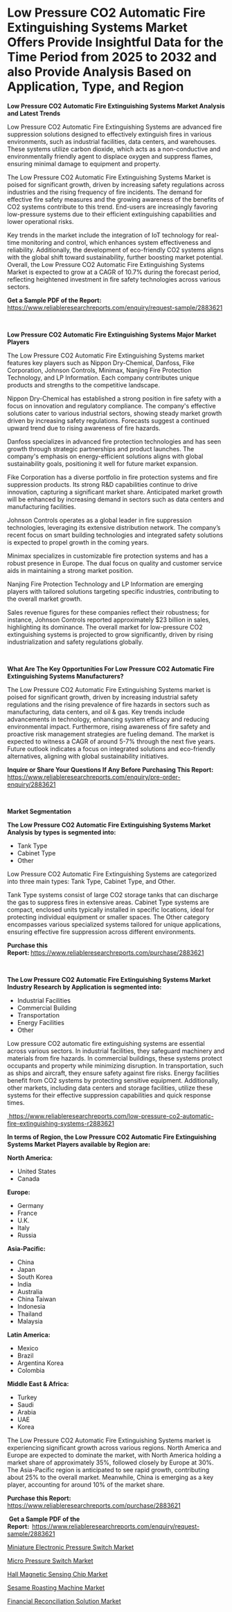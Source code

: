 <p><h1>Low Pressure CO2 Automatic Fire Extinguishing Systems Market Offers Provide Insightful Data for the Time Period from 2025 to 2032 and also Provide Analysis Based on Application, Type, and Region</h1></p><p><strong>Low Pressure CO2 Automatic Fire Extinguishing Systems Market Analysis and Latest Trends</strong></p>
<p><p>Low Pressure CO2 Automatic Fire Extinguishing Systems are advanced fire suppression solutions designed to effectively extinguish fires in various environments, such as industrial facilities, data centers, and warehouses. These systems utilize carbon dioxide, which acts as a non-conductive and environmentally friendly agent to displace oxygen and suppress flames, ensuring minimal damage to equipment and property.</p><p>The Low Pressure CO2 Automatic Fire Extinguishing Systems Market is poised for significant growth, driven by increasing safety regulations across industries and the rising frequency of fire incidents. The demand for effective fire safety measures and the growing awareness of the benefits of CO2 systems contribute to this trend. End-users are increasingly favoring low-pressure systems due to their efficient extinguishing capabilities and lower operational risks.</p><p>Key trends in the market include the integration of IoT technology for real-time monitoring and control, which enhances system effectiveness and reliability. Additionally, the development of eco-friendly CO2 systems aligns with the global shift toward sustainability, further boosting market potential. Overall, the Low Pressure CO2 Automatic Fire Extinguishing Systems Market is expected to grow at a CAGR of 10.7% during the forecast period, reflecting heightened investment in fire safety technologies across various sectors.</p></p>
<p><strong>Get a Sample PDF of the Report:&nbsp;</strong> <a href="https://www.reliableresearchreports.com/enquiry/request-sample/2883621?utm_campaign=7&utm_medium=2&utm_source=Github&utm_content=ia&utm_term=13032025&utm_id=low-pressure-co2-automatic-fire-extinguishing-systems">https://www.reliableresearchreports.com/enquiry/request-sample/2883621</a></p>
<p>&nbsp;</p>
<p><strong>Low Pressure CO2 Automatic Fire Extinguishing Systems Major Market Players</strong></p>
<p><p>The Low Pressure CO2 Automatic Fire Extinguishing Systems market features key players such as Nippon Dry-Chemical, Danfoss, Fike Corporation, Johnson Controls, Minimax, Nanjing Fire Protection Technology, and LP Information. Each company contributes unique products and strengths to the competitive landscape.</p><p>Nippon Dry-Chemical has established a strong position in fire safety with a focus on innovation and regulatory compliance. The company's effective solutions cater to various industrial sectors, showing steady market growth driven by increasing safety regulations. Forecasts suggest a continued upward trend due to rising awareness of fire hazards.</p><p>Danfoss specializes in advanced fire protection technologies and has seen growth through strategic partnerships and product launches. The company's emphasis on energy-efficient solutions aligns with global sustainability goals, positioning it well for future market expansion.</p><p>Fike Corporation has a diverse portfolio in fire protection systems and fire suppression products. Its strong R&D capabilities continue to drive innovation, capturing a significant market share. Anticipated market growth will be enhanced by increasing demand in sectors such as data centers and manufacturing facilities.</p><p>Johnson Controls operates as a global leader in fire suppression technologies, leveraging its extensive distribution network. The company’s recent focus on smart building technologies and integrated safety solutions is expected to propel growth in the coming years.</p><p>Minimax specializes in customizable fire protection systems and has a robust presence in Europe. The dual focus on quality and customer service aids in maintaining a strong market position.</p><p>Nanjing Fire Protection Technology and LP Information are emerging players with tailored solutions targeting specific industries, contributing to the overall market growth.</p><p>Sales revenue figures for these companies reflect their robustness; for instance, Johnson Controls reported approximately $23 billion in sales, highlighting its dominance. The overall market for low-pressure CO2 extinguishing systems is projected to grow significantly, driven by rising industrialization and safety regulations globally.</p></p>
<p>&nbsp;</p>
<p><strong>What Are The Key Opportunities For Low Pressure CO2 Automatic Fire Extinguishing Systems Manufacturers?</strong></p>
<p><p>The Low Pressure CO2 Automatic Fire Extinguishing Systems market is poised for significant growth, driven by increasing industrial safety regulations and the rising prevalence of fire hazards in sectors such as manufacturing, data centers, and oil & gas. Key trends include advancements in technology, enhancing system efficacy and reducing environmental impact. Furthermore, rising awareness of fire safety and proactive risk management strategies are fueling demand. The market is expected to witness a CAGR of around 5-7% through the next five years. Future outlook indicates a focus on integrated solutions and eco-friendly alternatives, aligning with global sustainability initiatives.</p></p>
<p><strong>Inquire or Share Your Questions If Any Before Purchasing This Report:</strong> <a href="https://www.reliableresearchreports.com/enquiry/pre-order-enquiry/2883621?utm_campaign=7&utm_medium=2&utm_source=Github&utm_content=ia&utm_term=13032025&utm_id=low-pressure-co2-automatic-fire-extinguishing-systems">https://www.reliableresearchreports.com/enquiry/pre-order-enquiry/2883621</a></p>
<p>&nbsp;</p>
<p><strong>Market Segmentation</strong></p>
<p><strong>The Low Pressure CO2 Automatic Fire Extinguishing Systems Market Analysis by types is segmented into:</strong></p>
<p><ul><li>Tank Type</li><li>Cabinet Type</li><li>Other</li></ul></p>
<p><p>Low Pressure CO2 Automatic Fire Extinguishing Systems are categorized into three main types: Tank Type, Cabinet Type, and Other. </p><p>Tank Type systems consist of large CO2 storage tanks that can discharge the gas to suppress fires in extensive areas. Cabinet Type systems are compact, enclosed units typically installed in specific locations, ideal for protecting individual equipment or smaller spaces. The Other category encompasses various specialized systems tailored for unique applications, ensuring effective fire suppression across different environments.</p></p>
<p><strong>Purchase this Report:&nbsp;</strong><a href="https://www.reliableresearchreports.com/purchase/2883621?utm_campaign=7&utm_medium=2&utm_source=Github&utm_content=ia&utm_term=13032025&utm_id=low-pressure-co2-automatic-fire-extinguishing-systems">https://www.reliableresearchreports.com/purchase/2883621</a></p>
<p>&nbsp;</p>
<p><strong>The Low Pressure CO2 Automatic Fire Extinguishing Systems Market Industry Research by Application is segmented into:</strong></p>
<p><ul><li>Industrial Facilities</li><li>Commercial Building</li><li>Transportation</li><li>Energy Facilities</li><li>Other</li></ul></p>
<p><p>Low pressure CO2 automatic fire extinguishing systems are essential across various sectors. In industrial facilities, they safeguard machinery and materials from fire hazards. In commercial buildings, these systems protect occupants and property while minimizing disruption. In transportation, such as ships and aircraft, they ensure safety against fire risks. Energy facilities benefit from CO2 systems by protecting sensitive equipment. Additionally, other markets, including data centers and storage facilities, utilize these systems for their effective suppression capabilities and quick response times.</p></p>
<p><a href="https://www.reliableresearchreports.com/low-pressure-co2-automatic-fire-extinguishing-systems-r2883621?utm_campaign=7&utm_medium=2&utm_source=Github&utm_content=ia&utm_term=13032025&utm_id=low-pressure-co2-automatic-fire-extinguishing-systems">&nbsp;https://www.reliableresearchreports.com/low-pressure-co2-automatic-fire-extinguishing-systems-r2883621</a></p>
<p><strong>In terms of Region, the Low Pressure CO2 Automatic Fire Extinguishing Systems Market Players available by Region are:</strong></p>
<p>
    <p> <strong> North America: </strong>
        <ul>
            <li>United States</li>
            <li>Canada</li>
        </ul>
        </p> 
    <p> <strong> Europe: </strong>
        <ul>
            <li>Germany</li>
            <li>France</li>
            <li>U.K.</li>
            <li>Italy</li>
            <li>Russia</li>
        </ul>
        </p> 
    <p> <strong> Asia-Pacific: </strong>
        <ul>
            <li>China</li>
            <li>Japan</li>
            <li>South Korea</li>
            <li>India</li>
            <li>Australia</li>
            <li>China Taiwan</li>
            <li>Indonesia</li>
            <li>Thailand</li>
            <li>Malaysia</li>
        </ul>
        </p> 
    <p> <strong> Latin America: </strong>
        <ul>
            <li>Mexico</li>
            <li>Brazil</li>
            <li>Argentina Korea</li>
            <li>Colombia</li>
        </ul>
        </p> 
    <p> <strong> Middle East & Africa: </strong>
        <ul>
            <li>Turkey</li>
            <li>Saudi</li>
            <li>Arabia</li>
            <li>UAE</li>
            <li>Korea</li>
        </ul>
    </p>
    </p>
<p><p>The Low Pressure CO2 Automatic Fire Extinguishing Systems market is experiencing significant growth across various regions. North America and Europe are expected to dominate the market, with North America holding a market share of approximately 35%, followed closely by Europe at 30%. The Asia-Pacific region is anticipated to see rapid growth, contributing about 25% to the overall market. Meanwhile, China is emerging as a key player, accounting for around 10% of the market share.</p></p>
<p><strong>Purchase this Report: </strong><a href="https://www.reliableresearchreports.com/purchase/2883621?utm_campaign=7&utm_medium=2&utm_source=Github&utm_content=ia&utm_term=13032025&utm_id=low-pressure-co2-automatic-fire-extinguishing-systems">https://www.reliableresearchreports.com/purchase/2883621</a></p>
<p>&nbsp;<strong>Get a Sample PDF of the Report:&nbsp;&nbsp;</strong><a href="https://www.reliableresearchreports.com/enquiry/request-sample/2883621?utm_campaign=7&utm_medium=2&utm_source=Github&utm_content=ia&utm_term=13032025&utm_id=low-pressure-co2-automatic-fire-extinguishing-systems">https://www.reliableresearchreports.com/enquiry/request-sample/2883621</a></p>
<p><strong></strong></p>
<p><p><a href="https://github.com/kmettjanksj7/Market-Research-Report-List-1/blob/main/miniature-electronic-pressure-switch-market.md?utm_campaign=7&utm_medium=2&utm_source=Github&utm_content=ia&utm_term=13032025&utm_id=low-pressure-co2-automatic-fire-extinguishing-systems">Miniature Electronic Pressure Switch Market</a></p><p><a href="https://github.com/cachuhashieb/Market-Research-Report-List-1/blob/main/micro-pressure-switch-market.md?utm_campaign=7&utm_medium=2&utm_source=Github&utm_content=ia&utm_term=13032025&utm_id=low-pressure-co2-automatic-fire-extinguishing-systems">Micro Pressure Switch Market</a></p><p><a href="https://github.com/groszsaoudrd/Market-Research-Report-List-1/blob/main/hall-magnetic-sensing-chip-market.md?utm_campaign=7&utm_medium=2&utm_source=Github&utm_content=ia&utm_term=13032025&utm_id=low-pressure-co2-automatic-fire-extinguishing-systems">Hall Magnetic Sensing Chip Market</a></p><p><a href="https://github.com/bedelibekwe58/Market-Research-Report-List-1/blob/main/sesame-roasting-machine-market.md?utm_campaign=7&utm_medium=2&utm_source=Github&utm_content=ia&utm_term=13032025&utm_id=low-pressure-co2-automatic-fire-extinguishing-systems">Sesame Roasting Machine Market</a></p><p><a href="https://github.com/denuetkachci/Market-Research-Report-List-1/blob/main/financial-reconciliation-solution-market.md?utm_campaign=7&utm_medium=2&utm_source=Github&utm_content=ia&utm_term=13032025&utm_id=low-pressure-co2-automatic-fire-extinguishing-systems">Financial Reconciliation Solution Market</a></p></p>